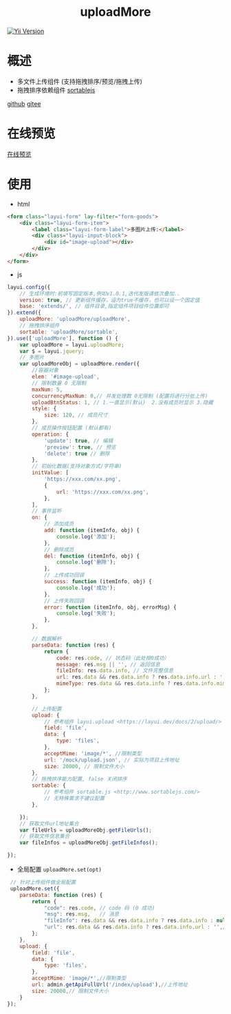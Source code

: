 <h1 align="center">uploadMore
</h1>

<a href="https://github.com/layui/layui" rel="nofollow"><img src="https://img.shields.io/badge/layui-^2.8.17-red.svg?maxAge=2592000" alt="Yii Version" data-canonical-src="https://img.shields.io/badge/yii-~2.0.14-red.svg?maxAge=2592000" style="max-width: 100%;"></a>
# 概述
- 多文件上传组件 (支持拖拽排序/预览/拖拽上传)
- 拖拽排序依赖组件 [sortablejs](http://www.sortablejs.com/)

[github](https://github.com/vartruexuan/upload-more)
[gitee](https://gitee.com/vartruexuan/upload-more)

# 在线预览
[在线预览](https://stackblitz.com/edit/stackblitz-starters-s7w41y?file=index.html)
# 使用
- html
```html
<form class="layui-form" lay-filter="form-goods">
    <div class="layui-form-item">
        <label class="layui-form-label">多图片上传:</label>
        <div class="layui-input-block">
            <div id="image-upload"></div>
        </div>
    </div>
</form>
```
- js
```javascript
layui.config({
    // 生成环境时:前填写固定版本,例如v1.0.1,迭代发版请依次叠加..
    version: true, // 更新组件缓存，设为true不缓存，也可以设一个固定值
    base: 'extends/', // 组件目录,指定组件项目组件位置即可
}).extend({
    uploadMore: 'uploadMore/uploadMore',
    // 拖拽排序组件
    sortable: 'uploadMore/sortable',
}).use(['uploadMore'], function () {
    var uploadMore = layui.uploadMore;
    var $ = layui.jquery;
    // 多图片
    var uploadMoreObj = uploadMore.render({
        //容器对象
        elem: '#image-upload',
        // 限制数量 0 无限制
        maxNum: 5,
        concurrencyMaxNum: 0,// 并发处理数 0无限制 (配置将进行分批上传)
        uploadBtnStatus: 1, // 1.一直显示(默认)  2.没有成员时显示 3.隐藏
        style: {
            size: 120, // 成员尺寸
        },
        // 成员操作按钮配置 (默认都有)
        operation: {
            'update': true, // 编辑
            'preview': true, // 预览
            'delete': true // 删除
        },
        // 初始化数据(支持对象方式/字符串)
        initValue: [
            'https://xxx.com/xx.png',
            {
                url: 'https://xxx.com/xx.png',
            },
        ],
        // 事件监听
        on: {
            // 添加成员
            add: function (itemInfo, obj) {
                console.log('添加');
            },
            // 删除成员
            del: function (itemInfo, obj) {
                console.log('删除');
            },
            // 上传成功回调
            success: function (itemInfo, obj) {
                console.log('成功');
            },
            // 上传失败回调
            error: function (itemInfo, obj, errorMsg) {
                console.log('失败');
            },
        },

        // 数据解析
        parseData: function (res) {
            return {
                code: res.code, // 状态码（此处按0成功）
                message: res.msg || '', // 返回信息
                fileInfo: res.data.info, // 文件完整信息
                url: res.data && res.data.info ? res.data.info.url : '', // 文件地址
                mimeType: res.data && res.data.info ? res.data.info.mimeType : '', // 文件mime类型
            };
        },

        // 上传配置
        upload: {
            // 参考组件 layui.upload <https://layui.dev/docs/2/upload/>
            field: 'file',
            data: {
                type: 'files',
            },
            acceptMime: 'image/*', //限制类型
            url: '/mock/upload.json', // 实际为项目上传地址
            size: 20000, // 限制文件大小
        },
        // 拖拽排序能力配置, false 关闭排序
        sortable: {
            // 参考组件 sortable.js <http://www.sortablejs.com/>
            // 无特殊需求不建议配置
        },

    });
    // 获取文件url地址集合
    var fileUrls = uploadMoreObj.getFileUrls();
    // 获取文件信息集合
    var fileInfos = uploadMoreObj.getFileInfos();

});

```
- 全局配置  `uploadMore.set(opt)`
```javascript
 // 针对上传组件做全局配置
 uploadMore.set({
    parseData: function (res) {
        return {
            "code": res.code, // code 码 (0 成功)
            "msg": res.msg,   // 消息
            "fileInfo": res.data && res.data.info ? res.data.info : null,  // 数据
            "url": res.data && res.data.info ? res.data.info.url : '',// 图片地址
        };
    },
    upload: {
        field: 'file',
        data: {
            type: 'files',
        },
        acceptMime: 'image/*',//限制类型
        url: admin.getApiFullUrl('/index/upload'),//上传地址
        size: 20000,// 限制文件大小
    }
});
```





